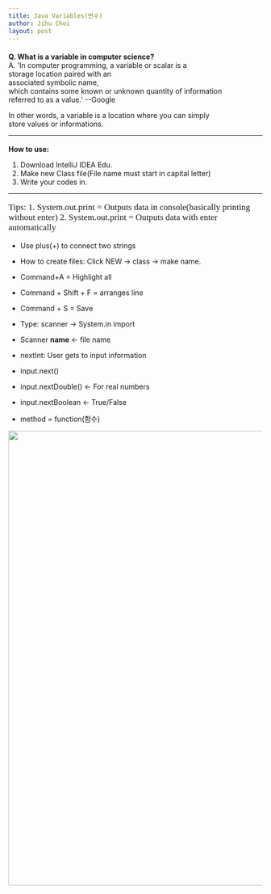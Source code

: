 ```yaml
---
title: Java Variables(변수)
author: Jihu Choi
layout: post
---
```

<p style="font-family: Georgia, serif; font-size:15pt;">

__Q. What is a variable in computer science?__  
A. 'In computer programming, a variable or scalar is a   
storage location paired with an   
associated symbolic name,   
which contains some known or unknown quantity of information   
referred to as a value.' --Google  
  
In other words, a variable is a location where you can simply   
store values or informations.   </p>
  
--------------
<p style="font-family: Georgia, serif; font-size:13pt;">

__How to use:__  
1. Download IntelliJ IDEA Edu.  
2. Make new Class file(File name must start in capital letter)  
3. Write your codes in.  
</p>  

***

<p style="font-family: Georgia, serif; font-size:13pt;">
Tips: 
1. System.out.print = Outputs data in console(basically printing without enter)  
2. System.out.print = Outputs data with enter automatically  
  
- Use plus(+) to connect two strings  
- How to create files: Click NEW -> class -> make name.  
- Command+A = Highlight all  
- Command + Shift + F =  arranges line  
- Command + S = Save  
  
- Type: scanner -> System.in import  
- Scanner **name** <- file name  
- nextInt: User gets to input information  
- input.next()  
- input.nextDouble() <- For real numbers  
- input.nextBoolean <- True/False  
- method = function(함수)
</p>

<img src = "/assets/images/ga/variable.png" style = "width:900px; heigt:400px">